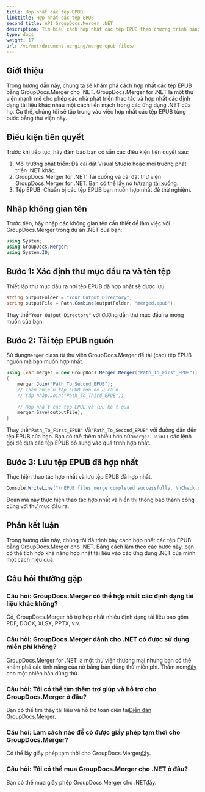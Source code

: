 ```yaml
---
title: Hợp nhất các tệp EPUB
linktitle: Hợp nhất các tệp EPUB
second_title: API GroupDocs.Merger .NET
description: Tìm hiểu cách hợp nhất các tệp EPUB theo chương trình bằng GroupDocs.Merger cho .NET. Thực hiện theo hướng dẫn từng bước của chúng tôi.
type: docs
weight: 17
url: /vi/net/document-merging/merge-epub-files/
---
```

## Giới thiệu
Trong hướng dẫn này, chúng ta sẽ khám phá cách hợp nhất các tệp EPUB bằng GroupDocs.Merger cho .NET. GroupDocs.Merger for .NET là một thư viện mạnh mẽ cho phép các nhà phát triển thao tác và hợp nhất các định dạng tài liệu khác nhau một cách liền mạch trong các ứng dụng .NET của họ. Cụ thể, chúng tôi sẽ tập trung vào việc hợp nhất các tệp EPUB từng bước bằng thư viện này.
## Điều kiện tiên quyết
Trước khi tiếp tục, hãy đảm bảo bạn có sẵn các điều kiện tiên quyết sau:
1. Môi trường phát triển: Đã cài đặt Visual Studio hoặc môi trường phát triển .NET khác.
2.  GroupDocs.Merger for .NET: Tải xuống và cài đặt thư viện GroupDocs.Merger for .NET. Bạn có thể lấy nó từ[trang tải xuống](https://releases.groupdocs.com/merger/net/).
3. Tệp EPUB: Chuẩn bị các tệp EPUB bạn muốn hợp nhất để thử nghiệm.

## Nhập không gian tên
Trước tiên, hãy nhập các không gian tên cần thiết để làm việc với GroupDocs.Merger trong dự án .NET của bạn:
```csharp
using System; 
using GroupDocs.Merger;
using System.IO;
```
## Bước 1: Xác định thư mục đầu ra và tên tệp
Thiết lập thư mục đầu ra nơi tệp EPUB đã hợp nhất sẽ được lưu.
```csharp
string outputFolder = "Your Output Directory";
string outputFile = Path.Combine(outputFolder, "merged.epub");
```
 Thay thế`"Your Output Directory"` với đường dẫn thư mục đầu ra mong muốn của bạn.
## Bước 2: Tải tệp EPUB nguồn
 Sử dụng`Merger` class từ thư viện GroupDocs.Merger để tải (các) tệp EPUB nguồn mà bạn muốn hợp nhất.
```csharp
using (var merger = new GroupDocs.Merger.Merger("Path_To_First_EPUB"))
{
    merger.Join("Path_To_Second_EPUB");
    // Thêm nhiều tệp EPUB hơn nếu cần
    // sáp nhập.Join("Path_To_Third_EPUB");
    
    // Hợp nhất các tệp EPUB và lưu kết quả
    merger.Save(outputFile);
}
```
 Thay thế`"Path_To_First_EPUB"` Và`"Path_To_Second_EPUB"` với đường dẫn đến tệp EPUB của bạn. Bạn có thể thêm nhiều hơn nữa`merger.Join()` các lệnh gọi để đưa các tệp EPUB bổ sung vào quá trình hợp nhất.
## Bước 3: Lưu tệp EPUB đã hợp nhất
Thực hiện thao tác hợp nhất và lưu tệp EPUB đã hợp nhất.
```csharp
Console.WriteLine("\nEPUB files merge completed successfully. \nCheck output in {0}", outputFolder);
```
Đoạn mã này thực hiện thao tác hợp nhất và hiển thị thông báo thành công cùng với thư mục đầu ra.

## Phần kết luận
Trong hướng dẫn này, chúng tôi đã trình bày cách hợp nhất các tệp EPUB bằng GroupDocs.Merger cho .NET. Bằng cách làm theo các bước này, bạn có thể tích hợp khả năng hợp nhất tài liệu vào các ứng dụng .NET của mình một cách hiệu quả.

## Câu hỏi thường gặp
### Câu hỏi: GroupDocs.Merger có thể hợp nhất các định dạng tài liệu khác không?
Có, GroupDocs.Merger hỗ trợ hợp nhất nhiều định dạng tài liệu bao gồm PDF, DOCX, XLSX, PPTX, v.v.
### Câu hỏi: GroupDocs.Merger dành cho .NET có được sử dụng miễn phí không?
 GroupDocs.Merger for .NET là một thư viện thương mại nhưng bạn có thể khám phá các tính năng của nó bằng bản dùng thử miễn phí. Thăm nom[đây](https://releases.groupdocs.com/) cho một phiên bản dùng thử.
### Câu hỏi: Tôi có thể tìm thêm trợ giúp và hỗ trợ cho GroupDocs.Merger ở đâu?
 Bạn có thể tìm thấy tài liệu và hỗ trợ toàn diện tại[Diễn đàn GroupDocs.Merger](https://forum.groupdocs.com/c/merger/32).
### Câu hỏi: Làm cách nào để có được giấy phép tạm thời cho GroupDocs.Merger?
 Có thể lấy giấy phép tạm thời cho GroupDocs.Merger[đây](https://purchase.groupdocs.com/temporary-license/).
### Câu hỏi: Tôi có thể mua GroupDocs.Merger cho .NET ở đâu?
 Bạn có thể mua giấy phép GroupDocs.Merger cho .NET[đây](https://purchase.groupdocs.com/buy).